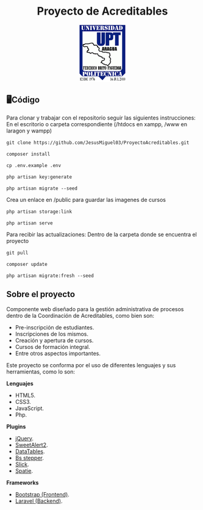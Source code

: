 <h1 align="center">Proyecto de Acreditables</h1>

<p align="center">
    <img src="./public/vendor/img/logo.png" width="120" height="150">
</p>

## 🖥Código

Para clonar y trabajar con el repositorio seguir las siguientes instrucciones:
En el escritorio o carpeta correspondiente (/htdocs en xampp, /www en laragon y wampp)
```
git clone https://github.com/JesusMiguel03/ProyectoAcreditables.git
```
```
composer install
```
```
cp .env.example .env
```
```
php artisan key:generate
```
```
php artisan migrate --seed
```
Crea un enlace en /public para guardar las imagenes de cursos
```
php artisan storage:link
```
```
php artisan serve
```
Para recibir las actualizaciones:
Dentro de la carpeta donde se encuentra el proyecto
```
git pull
```
```
composer update
```
```
php artisan migrate:fresh --seed
```

## Sobre el proyecto

Componente web diseñado para la gestión administrativa de procesos dentro de la Coordinación de Acreditables, como bien son:

- Pre-inscripción de estudiantes.
- Inscripciones de los mismos.
- Creación y apertura de cursos.
- Cursos de formación integral.
- Entre otros aspectos importantes.

Este proyecto se conforma por el uso de diferentes lenguajes y sus herramientas, como lo son:

**Lenguajes**
- HTML5.
- CSS3.
- JavaScript.
- Php.

**Plugins**
- [jQuery](https://jquery.com/download/).
- [SweetAlert2](https://sweetalert2.github.io).
- [DataTables](https://datatables.net).
- [Bs stepper](https://johann-s.github.io/bs-stepper/).
- [Slick](http://kenwheeler.github.io/slick/).
- [Spatie](https://spatie.be/docs/laravel-permission/v5/introduction).

**Frameworks**
- [Bootstrap (Frontend)](https://getbootstrap.com/docs/4.6/getting-started/introduction/).
- [Laravel (Backend)](https://laravel.com/docs/8.x/installation).
